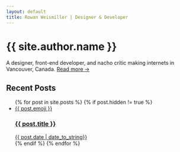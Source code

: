 ```yaml
---
layout: default
title: Rowan Weismiller | Designer & Developer
---
```


<div class="opening">
    <h1 class="opening__title">{{ site.author.name }}</h1>
    <p class="opening__subtitle">A designer, front-end developer, and nacho critic making internets in Vancouver, Canada. <a class="link" href="/about/">Read more →</a></p>
</div>

<h2>Recent Posts</h2>
<ul class="posts two-up">
    {% for post in site.posts %}
        {% if post.hidden != true %}
            <li class="two-up__column">
                <a class="card" href="{{ post.url }}">
                    <div class="card__emoji">
                        {{ post.emoji }}
                    </div>
                    <div class="card__text">
                        <h3 class="card__title">{{ post.title }}</h3>
                        <span class="card__subtitle">{{ post.date | date_to_string}}</span>
                    </div>
                </a>
            </li>
        {% endif %}
    {% endfor %}
</ul>
